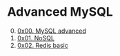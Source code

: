 # Advanced MySQL

00. [0x00. MySQL advanced](./0x00-MySQL_Advanced 'MySQL Advanced')
01. [0x01. NoSQL](./0x01-NoSQL 'NoSQL')
02. [0x02. Redis basic](./0x02-redis_basic 'Redis Basics')
